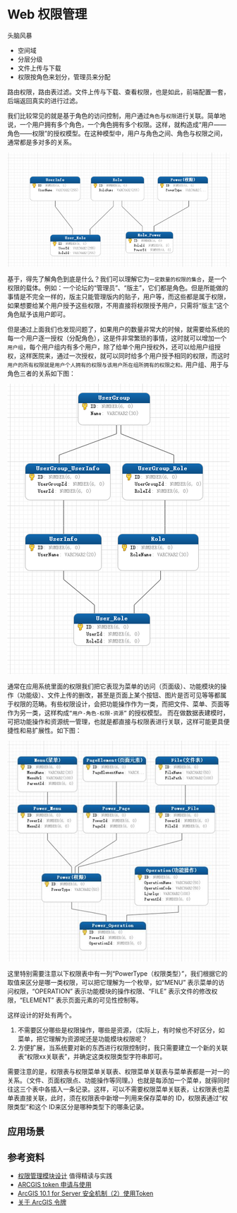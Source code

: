 # Web 权限管理

头脑风暴
- 空间域
- 分层分级
- 文件上传与下载
- 权限按角色来划分，管理员来分配

路由权限，路由表过滤。文件上传与下载、查看权限，也是如此，前端配置一套，后端返回真实的进行过滤。

我们比较常见的就是基于角色的访问控制，用户通过`角色`与`权限`进行关联。简单地说，一个用户拥有多个角色，一个角色拥有多个权限。这样，就构造成“用户——角色——权限”的授权模型。在这种模型中，用户与角色之间、角色与权限之间，通常都是多对多的关系。

![](../.vuepress/public/images/2020-07-09-22-52-28-user-role-power.png)

基于，得先了解角色到底是什么？我们可以理解它为`一定数量的权限的集合`，是一个权限的载体。例如：一个论坛的“管理员”、“版主”，它们都是角色。但是所能做的事情是不完全一样的，版主只能管理版内的贴子，用户等，而这些都是属于权限，如果想要给某个用户授予这些权限，不用直接将权限授予用户，只需将“版主”这个角色赋予该用户即可。

但是通过上面我们也发现问题了，如果用户的数量非常大的时候，就需要给系统的每一个用户逐一授权（分配角色），这是件非常繁琐的事情，这时就可以增加一个`用户组`，每个用户组内有多个用户，除了给单个用户授权外，还可以给用户组授权，这样医院来，通过一次授权，就可以同时给多个用户授予相同的权限，而这时`用户的所有权限就是用户个人拥有的权限与该用户所在组所拥有的权限之和。`用户组、用于与角色三者的关系如下图：

![](../.vuepress/public/images/2020-07-09-22-58-47-user-power-role.png)

通常在应用系统里面的权限我们把它表现为菜单的访问（页面级）、功能模块的操作（功能级）、文件上传的删改，甚至是页面上某个按钮、图片是否可见等等都属于权限的范畴。有些权限设计，会把功能操作作为一类，而把文件、菜单、页面等作为另一类，这样构成`“用户-角色-权限-资源”` 的授权模型。 而在做数据表建模时，可把功能操作和资源统一管理，也就是都直接与权限表进行关联，这样可能更具便捷性和易扩展性。如下图：

![](../.vuepress/public/images/2020-07-09-23-02-25-user-role-power-resource.png)

这里特别需要注意以下权限表中有一列“PowerType（权限类型）”，我们根据它的取值来区分是哪一类权限，可以把它理解为一个枚举，如“MENU” 表示菜单的访问权限，“OPERATION” 表示功能模块的操作权限、“FILE” 表示文件的修改权限，“ELEMENT” 表示页面元素的可见性控制等。

这样设计的好处有两个。
1. 不需要区分哪些是权限操作，哪些是资源，（实际上，有时候也不好区分，如菜单，把它理解为资源呢还是功能模块权限呢？
2. 方便扩展，当系统要对新的东西进行权限控制时，我只需要建立一个新的关联表“权限xx关联表”，并确定这类权限类型字符串即可。

需要注意的是，权限表与权限菜单关联表、权限菜单关联表与菜单表都是一对一的关系。（文件、页面权限点、功能操作等同理。）也就是每添加一个菜单，就得同时往这三个表中各插入一条记录。这样，可以不需要权限菜单关联表，让权限表也菜单表直接关联，此时，须在权限表中新增一列用来保存菜单的 ID，权限表通过“权限类型”和这个 ID来区分是哪种类型下的哪条记录。

## 应用场景

<!-- demo 权限与角色 -->
<!-- 结合运维管理系统 -->
<!-- 地图工具栏的权限分配与前端对应 -->

## 参考资料

- [权限管理模块设计](https://zhuanlan.zhihu.com/p/92319984) 值得精读与实践
- [ARCGIS token 申请与使用](https://www.jianshu.com/p/27c44de64875)
- [ArcGIS 10.1 for Server 安全机制（2）使用Token](http://zhihu.geoscene.cn/article/721)
- [关于 ArcGIS 令牌](http://resources.arcgis.com/zh-CN/help/main/10.2/#/na/0154000005r6000000/)